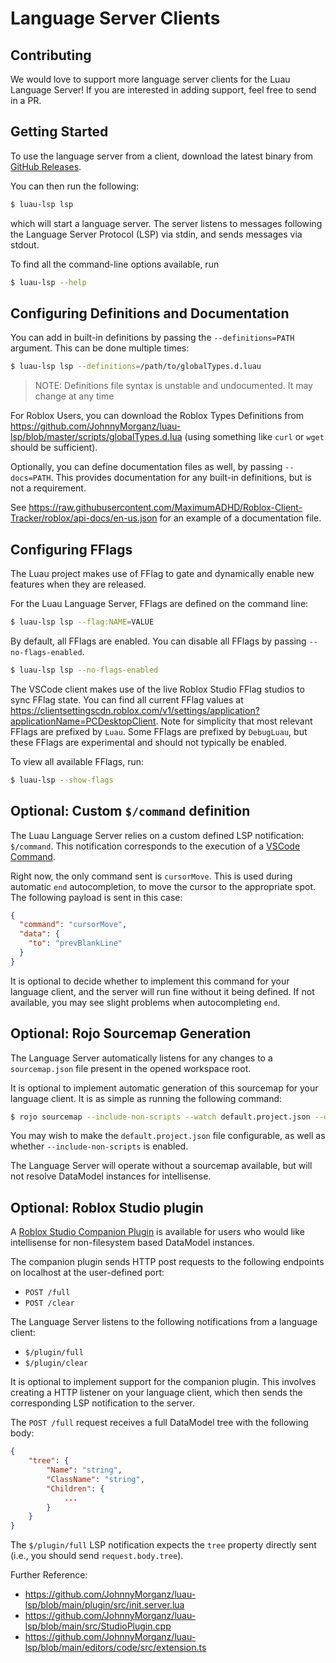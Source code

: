 # Language Server Clients

## Contributing

We would love to support more language server clients for the Luau Language Server!
If you are interested in adding support, feel free to send in a PR.

## Getting Started

To use the language server from a client, download the latest binary from [GitHub Releases](https://github.com/JohnnyMorganz/luau-lsp/releases).

You can then run the following:

```sh
$ luau-lsp lsp
```

which will start a language server. The server listens to messages following the Language Server Protocol (LSP)
via stdin, and sends messages via stdout.

To find all the command-line options available, run

```sh
$ luau-lsp --help
```

## Configuring Definitions and Documentation

You can add in built-in definitions by passing the `--definitions=PATH` argument.
This can be done multiple times:

```sh
$ luau-lsp lsp --definitions=/path/to/globalTypes.d.luau
```

> NOTE: Definitions file syntax is unstable and undocumented. It may change at any time

For Roblox Users, you can download the Roblox Types Definitions from https://github.com/JohnnyMorganz/luau-lsp/blob/master/scripts/globalTypes.d.lua
(using something like `curl` or `wget` should be sufficient).

Optionally, you can define documentation files as well, by passing `--docs=PATH`.
This provides documentation for any built-in definitions, but is not a requirement.

See https://raw.githubusercontent.com/MaximumADHD/Roblox-Client-Tracker/roblox/api-docs/en-us.json for an example of a
documentation file.

## Configuring FFlags

The Luau project makes use of FFlag to gate and dynamically enable new features when they are released.

For the Luau Language Server, FFlags are defined on the command line:

```sh
$ luau-lsp lsp --flag:NAME=VALUE
```

By default, all FFlags are enabled. You can disable all FFlags by passing `--no-flags-enabled`.

```sh
$ luau-lsp lsp --no-flags-enabled
```

The VSCode client makes use of the live Roblox Studio FFlag studios to sync FFlag state. You can find all current
FFlag values at https://clientsettingscdn.roblox.com/v1/settings/application?applicationName=PCDesktopClient.
Note for simplicity that most relevant FFlags are prefixed by `Luau`. Some FFlags are prefixed by `DebugLuau`, but these
FFlags are experimental and should not typically be enabled.

To view all available FFlags, run:

```sh
$ luau-lsp --show-flags
```

## Optional: Custom `$/command` definition

The Luau Language Server relies on a custom defined LSP notification: `$/command`.
This notification corresponds to the execution of a [VSCode Command](https://code.visualstudio.com/api/references/commands).

Right now, the only command sent is `cursorMove`. This is used during automatic `end` autocompletion, to move the cursor to
the appropriate spot. The following payload is sent in this case:

```json
{
  "command": "cursorMove",
  "data": {
    "to": "prevBlankLine"
  }
}
```

It is optional to decide whether to implement this command for your language client, and the server will run fine without
it being defined. If not available, you may see slight problems when autocompleting `end`.

## Optional: Rojo Sourcemap Generation

The Language Server automatically listens for any changes to a `sourcemap.json` file present in the opened workspace root.

It is optional to implement automatic generation of this sourcemap for your language client. It is as simple as running
the following command:

```sh
$ rojo sourcemap --include-non-scripts --watch default.project.json --output sourcemap.json
```

You may wish to make the `default.project.json` file configurable, as well as whether `--include-non-scripts` is enabled.

The Language Server will operate without a sourcemap available, but will not resolve DataModel instances for intellisense.

## Optional: Roblox Studio plugin

A [Roblox Studio Companion Plugin](https://www.roblox.com/library/10913122509/Luau-Language-Server-Companion) is available
for users who would like intellisense for non-filesystem based DataModel instances.

The companion plugin sends HTTP post requests to the following endpoints on localhost at the user-defined port:

- `POST /full`
- `POST /clear`

The Language Server listens to the following notifications from a language client:

- `$/plugin/full`
- `$/plugin/clear`

It is optional to implement support for the companion plugin. This involves creating a HTTP listener on your language
client, which then sends the corresponding LSP notification to the server.

The `POST /full` request receives a full DataModel tree with the following body:

```json
{
    "tree": {
        "Name": "string",
        "ClassName": "string",
        "Children": {
            ...
        }
    }
}
```

The `$/plugin/full` LSP notification expects the `tree` property directly sent (i.e., you should send `request.body.tree`).

Further Reference:

- https://github.com/JohnnyMorganz/luau-lsp/blob/main/plugin/src/init.server.lua
- https://github.com/JohnnyMorganz/luau-lsp/blob/main/src/StudioPlugin.cpp
- https://github.com/JohnnyMorganz/luau-lsp/blob/main/editors/code/src/extension.ts
